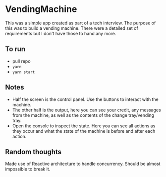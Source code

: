 # VendingMachine

This was a simple app created as part of a tech interview. The purpose of this was to build a vending machine. There were a detailed set of requirements but I don't have those to hand any more.

## To run

-   pull repo
-   `yarn`
-   `yarn start`

## Notes

-   Half the screen is the control panel. Use the buttons to interact with the machine.
-   The other half is the output, here you can see your credit, any messages from the machine, as well as the contents of the change tray/vending tray.
-   Open the console to inspect the state. Here you can see all actions as they occur and what the state of the machine is before and after each action.

## Random thoughts

Made use of Reactive architecture to handle concurrency. Should be almost impossible to break it.
